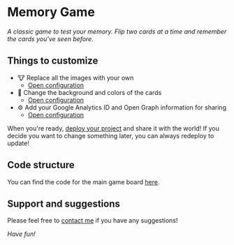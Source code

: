 # Memory Game

*A classic game to test your memory. Flip two cards at a time and remember the cards you've seen before.*

## Things to customize
- 🐮 Replace all the images with your own
    * [Open configuration](#~/.koji/images.json!visual)
- 💅 Change the background and colors of the cards
    * [Open configuration](#~/.koji/style.json!visual)
- ⚙️ Add your Google Analytics ID and Open Graph information for sharing
    * [Open configuration](#~/.koji/metadata.json!visual)

When you're ready, [deploy your project](#~/.koji/deploy.json!visual) and share it with the world! If you decide you want to change something later, you can always redeploy to update!

## Code structure
You can find the code for the main game board [here](#~/frontend/pages/GamePage/index.js).

## Support and suggestions
Please feel free to [contact me](https://gokoji.com/profile/jones) if you have any suggestions!

*Have fun!*
